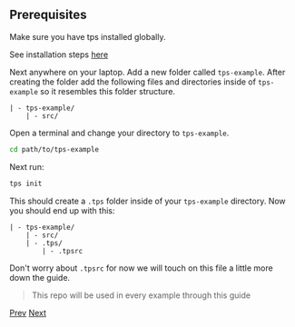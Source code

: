 ## Prerequisites

Make sure you have tps installed globally.

See installation steps [here](../../../../../readme.md#installation)

Next anywhere on your laptop. Add a new folder called `tps-example`. After creating the folder add the following files and directories inside of `tps-example` so it resembles this folder structure.

    | - tps-example/
        | - src/

Open a terminal and change your directory to `tps-example`.

```bash
cd path/to/tps-example
```

Next run:

```bash
tps init
```

This should create a `.tps` folder inside of your `tps-example` directory. Now you should end up with this:

    | - tps-example/
        | - src/
        | - .tps/
            | - .tpsrc

Don't worry about `.tpsrc` for now we will touch on this file a little more down the guide.

> This repo will be used in every example through this guide

[Prev](./index.md)
[Next](./templates.md)
